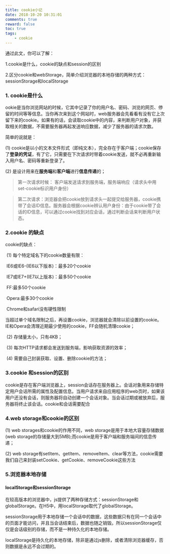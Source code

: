 ```yaml
---
title: cookie小记
date: 2018-10-20 10:31:01
comments: true
reward: false
toc: true
tags:
	- cookie
---
```




通过此文，你可以了解：

1.cookie是什么，cookie的缺点和session的区别

2.区分cookie和webStorage，简单介绍浏览器的本地存储的两种方式：sessionStorage和localStorage

<!--more-->

### 1. cookie是什么

ookie是当你浏览网站的时候，它其中记录了你的用户名、密码、浏览的网页、停留的时间等等信息。当你再次来到这个网站时，web服务器会先看看有没有它上次留下来的cookie。如果有的话，会读取cookie中的内容，来判断用户对象，并获取相关的数据，不需要服务器再起发送响应数据，减少了服务器的请求次数。

简单的说就是：

(1) cookie是以小的文本文件形式（即纯文本），完全存在于客户端；cookie保存了**登录的凭证**，有了它，只需要在下次请求时带着cookie发送，就不必再重新输入用户名、密码等重新登录了。

(2) 是设计用来在**服务端**和**客户端**进行**信息传递**的；

> 第一次请求时候： 客户端发送请求到服务端，服务端响应（请求头中用set-cookie标识用户身份）

> 第二次请求：浏览器会把cookie放到请求头一起提交给服务器，cookie携带了会话ID信息。服务器会根据cookie辨认用户身份：由于cookie带了会话的ID信息，可以通过cookie找到对应会话，通过判断会话来判断用户状态。

### 2.cookie 的缺点

cookie的缺点：

​	(1) 每个特定域名下的cookie数量有限：

​		IE6或IE6-(IE6以下版本)：最多20个cookie

​		IE7或IE7+(IE7以上版本)：最多50个cookie

​		FF:最多50个cookie

​		Opera:最多30个cookie

​		Chrome和safari没有硬性限制

​	当超过单个域名限制之后，再设置cookie，浏览器就会清除以前设置的cookie。IE和Opera会清理近期最少使用的cookie，FF会随机清理cookie；

​	(2) 存储量太小，只有4KB；

​	(3) 每次HTTP请求都会发送到服务端，影响获取资源的效率；

​	(4) 需要自己封装获取、设置、删除cookie的方法；

### 3.cookie 和session的区别

cookie是存在客户端浏览器上，session会话存在服务器上。会话对象用来存储特定用户会话所需的属性及配置信息。当用户请求来自应用程序的web页时，如果该用户还没有会话，则服务器将自动创建一个会话对象。当会话过期或被放弃后，服务器将终止该会话。cookie和会话需要配合

### 4.web storage和cookie的区别

(1) web storages和cookie的作用不同，web storage是用于本地大容量存储数据(web storage的存储量大到5MB);而cookie是用于客户端和服务端间的信息传递；

(2) web storage有setItem、getItem、removeItem、clear等方法，cookie需要我们自己来封装setCookie、getCookie、removeCookie这些方法



### 5.浏览器本地存储

####  localStorage和sessionStorage

​	在较高版本的浏览器中，js提供了两种存储方式：sessionStorage和globalStorage。在H5中，用localStorage取代了globalStorage。

​	sessionStorage用于本地存储一个会话中的数据，这些数据只有在同一个会话中的页面才能访问，并且当会话结束后，数据也随之销毁。所以sessionStorage仅仅是会话级别的存储，而不是一种持久化的本地存储。

​	localStorage是持久化的本地存储，除非是通过js删除，或者清除浏览器缓存，否则数据是永远不会过期的。